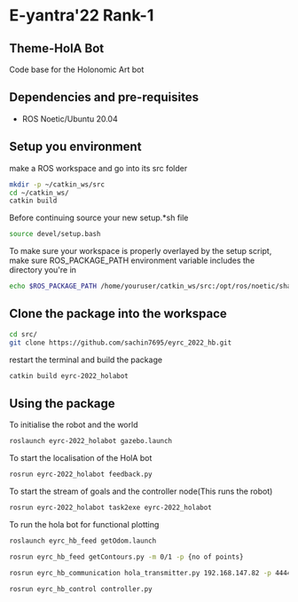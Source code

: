# E-yantra'22 Rank-1 
## Theme-HolA Bot 
Code base for the Holonomic Art bot

## Dependencies and pre-requisites
* ROS Noetic/Ubuntu 20.04

## Setup you environment
make a ROS workspace and go into its src folder
```sh
mkdir -p ~/catkin_ws/src
cd ~/catkin_ws/
catkin build
```
Before continuing source your new setup.*sh file 
```sh
source devel/setup.bash
```
To make sure your workspace is properly overlayed by the setup script, make sure ROS_PACKAGE_PATH environment variable includes the directory you're in
```sh
echo $ROS_PACKAGE_PATH /home/youruser/catkin_ws/src:/opt/ros/noetic/share
```

## Clone the package into the workspace
```sh
cd src/
git clone https://github.com/sachin7695/eyrc_2022_hb.git
```
restart the terminal and build the package
```sh
catkin build eyrc-2022_holabot
```

## Using the package
To initialise the robot and the world
```sh
roslaunch eyrc-2022_holabot gazebo.launch
```
To start the localisation of the HolA bot
```sh
rosrun eyrc-2022_holabot feedback.py
```
To start the stream of goals and the controller node(This runs the robot)
```sh
rosrun eyrc-2022_holabot task2exe eyrc-2022_holabot
```
To run the hola bot for functional plotting 
```sh 
roslaunch eyrc_hb_feed getOdom.launch 

rosrun eyrc_hb_feed getContours.py -m 0/1 -p {no of points}

rosrun eyrc_hb_communication hola_transmitter.py 192.168.147.82 -p 44444  

rosrun eyrc_hb_control controller.py
